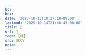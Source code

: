 ```yaml
---
bc:
hex:
date: '2025-10-13T10:27:18+08:00'
lastmod: '2025-10-14T21:46:45-08:00'
title: 􁌙
url: 􁌙
tags: [纖]
src: DCCV
note:
---
```

